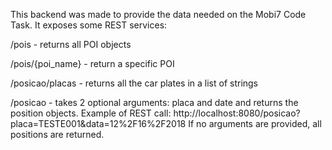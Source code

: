 This backend was made to provide the data needed on the Mobi7 Code Task.
It exposes some REST services:

/pois - returns all POI objects

/pois/{poi_name} - return a specific POI

/posicao/placas - returns all the car plates in a list of strings

/posicao - takes 2 optional arguments: placa and date and returns the position objects.
Example of REST call: http://localhost:8080/posicao?placa=TESTE001&data=12%2F16%2F2018
If no arguments are provided, all positions are returned.

